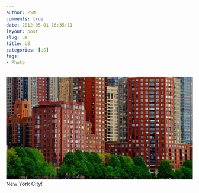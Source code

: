 ```yaml
---
author: ZSM
comments: true
date: 2012-05-01 16:35:11
layout: post
slug: us
title: US
categories: [US]
tags:
- Photo
---
```

![US](/public/thumb/us3.jpg)
New York City! 